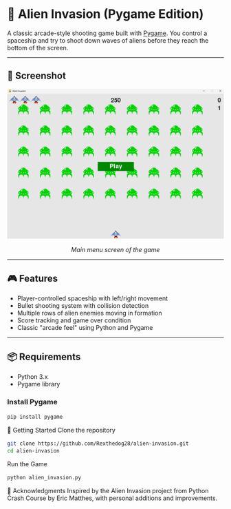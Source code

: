 # 👾 Alien Invasion (Pygame Edition)

A classic arcade-style shooting game built with [Pygame](https://www.pygame.org/). You control a spaceship and try to shoot down waves of aliens before they reach the bottom of the screen.

---

## 📸 Screenshot

<p align="center">
  <img src="assets/screenshot.png" alt="Alien Invasion Screenshot" width="600"/>
</p>

<p align="center"><i>Main menu screen of the game</i></p>

---

## 🎮 Features

- Player-controlled spaceship with left/right movement
- Bullet shooting system with collision detection
- Multiple rows of alien enemies moving in formation
- Score tracking and game over condition
- Classic "arcade feel" using Python and Pygame

---

## 📦 Requirements

- Python 3.x
- Pygame library

### Install Pygame

```bash
pip install pygame
```

🚀 Getting Started
Clone the repository
```bash
git clone https://github.com/Rexthedog28/alien-invasion.git
cd alien-invasion
```
Run the Game
```bash
python alien_invasion.py
```
🙌 Acknowledgments
Inspired by the Alien Invasion project from Python Crash Course by Eric Matthes, with personal additions and improvements.

